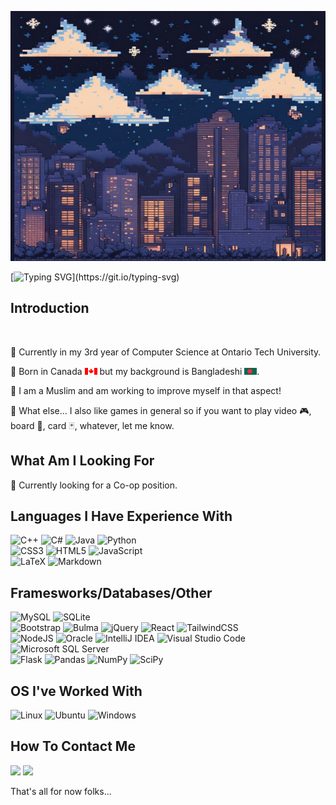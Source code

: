 <!--
**ChammakA/ChammakA** is a ✨ _special_ ✨ repository because its `README.md` (this file) appears on your GitHub profile.

Here are some ideas to get you started:

- 🔭 I’m currently working on ... Projects from University as well as side projects like making my own website and helping with EZCampus
- 🌱 I’m currently learning ... more about React and backend work using Django
- 💬 Ask me about ... anything! I hope to be able to offer some assistance.
- 📫 How to reach me: ... LinkedIn, Email, Number
- ⚡ Fun fact: ... I like to take pictures. It helps me relive my memories.
-->
[<img src="https://github.com/ChammakA/ChammakA/blob/main/Profile/Header.png" alt="MasterHead" width="1000" height="400">](https://github.com/ChammakA)

[![Typing SVG](https://readme-typing-svg.herokuapp.com?font=Lato&weight=300&size=23&pause=1000&color=57C770FD&center=true&width=600&lines=Hello%2C+my+name+is+Sammak.+;Welcome+to+my+profile.+Enjoy+your+stay.)](https://git.io/typing-svg)

## Introduction
<br>
<p>💠 Currently in my 3rd year of Computer Science at Ontario Tech University.</p>
<p>💠 Born in Canada <img src="https://github.com/ChammakA/ChammakA/blob/main/Profile/CA_FLAG.png" width="20px" height="11px"/> but my background is Bangladeshi <img src="https://github.com/ChammakA/ChammakA/blob/main/Profile/BangFlag.png" width="20px" height="11px">.</p>
<p>💠 I am a Muslim and am working to improve myself in that aspect!</p>
<p>💠 What else... I also like games in general so if you want to play video 🎮, board 🎲, card 🃏, whatever, let me know.</p>

## What Am I Looking For
💠 Currently looking for a Co-op position.

## Languages I Have Experience With
![C++](https://img.shields.io/badge/c++-%2300599C.svg?style=for-the-badge&logo=c%2B%2B&logoColor=white)
![C#](https://img.shields.io/badge/c%23-%23239120.svg?style=for-the-badge&logo=c-sharp&logoColor=white)
![Java](https://img.shields.io/badge/java-%23ED8B00.svg?style=for-the-badge&logo=openjdk&logoColor=white)
![Python](https://img.shields.io/badge/python-3670A0?style=for-the-badge&logo=python&logoColor=ffdd54)
<br>
![CSS3](https://img.shields.io/badge/css3-%231572B6.svg?style=for-the-badge&logo=css3&logoColor=white)
![HTML5](https://img.shields.io/badge/html5-%23E34F26.svg?style=for-the-badge&logo=html5&logoColor=white)
![JavaScript](https://img.shields.io/badge/javascript-%23323330.svg?style=for-the-badge&logo=javascript&logoColor=%23F7DF1E)
<br>
![LaTeX](https://img.shields.io/badge/latex-%23008080.svg?style=for-the-badge&logo=latex&logoColor=white)
![Markdown](https://img.shields.io/badge/markdown-%23000000.svg?style=for-the-badge&logo=markdown&logoColor=white)

## Framesworks/Databases/Other
![MySQL](https://img.shields.io/badge/mysql-%2300f.svg?style=for-the-badge&logo=mysql&logoColor=white)
![SQLite](https://img.shields.io/badge/sqlite-%2307405e.svg?style=for-the-badge&logo=sqlite&logoColor=white)
<br>
![Bootstrap](https://img.shields.io/badge/bootstrap-%238511FA.svg?style=for-the-badge&logo=bootstrap&logoColor=white)
![Bulma](https://img.shields.io/badge/bulma-00D0B1?style=for-the-badge&logo=bulma&logoColor=white)
![jQuery](https://img.shields.io/badge/jquery-%230769AD.svg?style=for-the-badge&logo=jquery&logoColor=white)
![React](https://img.shields.io/badge/react-%2320232a.svg?style=for-the-badge&logo=react&logoColor=%2361DAFB)
![TailwindCSS](https://img.shields.io/badge/tailwindcss-%2338B2AC.svg?style=for-the-badge&logo=tailwind-css&logoColor=white)
<br>
![NodeJS](https://img.shields.io/badge/node.js-6DA55F?style=for-the-badge&logo=node.js&logoColor=white)
![Oracle](https://img.shields.io/badge/Oracle-F80000?style=for-the-badge&logo=oracle&logoColor=white)
![IntelliJ IDEA](https://img.shields.io/badge/IntelliJIDEA-000000.svg?style=for-the-badge&logo=intellij-idea&logoColor=white)
![Visual Studio Code](https://img.shields.io/badge/Visual%20Studio%20Code-0078d7.svg?style=for-the-badge&logo=visual-studio-code&logoColor=white)
![Microsoft SQL Server](https://img.shields.io/badge/Microsoft_SQL_Server-CC2927?style=for-the-badge&logo=microsoft-sql-server&logoColor=white)
<br>
![Flask](https://img.shields.io/badge/flask-%23000.svg?style=for-the-badge&logo=flask&logoColor=white)
![Pandas](https://img.shields.io/badge/pandas-%23150458.svg?style=for-the-badge&logo=pandas&logoColor=white)
![NumPy](https://img.shields.io/badge/numpy-%23013243.svg?style=for-the-badge&logo=numpy&logoColor=white)
![SciPy](https://img.shields.io/badge/SciPy-%230C55A5.svg?style=for-the-badge&logo=scipy&logoColor=%white)

## OS I've Worked With
![Linux](https://img.shields.io/badge/Linux-FCC624?style=for-the-badge&logo=linux&logoColor=black)
![Ubuntu](https://img.shields.io/badge/Ubuntu-E95420?style=for-the-badge&logo=ubuntu&logoColor=white)
![Windows](https://img.shields.io/badge/Windows-0078D6?style=for-the-badge&logo=windows&logoColor=white)

## How To Contact Me
<a href="https://www.linkedin.com/in/sammak-ahmed-815a321a1/"><img src="https://img.shields.io/badge/linkedin-%230077B5.svg?style=for-the-badge&logo=linkedin&logoColor=white"></a>
<a href="mailto:sammak.ahmed@ontariotechu.net"><img src="https://img.shields.io/badge/Gmail-D14836?style=for-the-badge&logo=gmail&logoColor=white"></a>

That's all for now folks...





